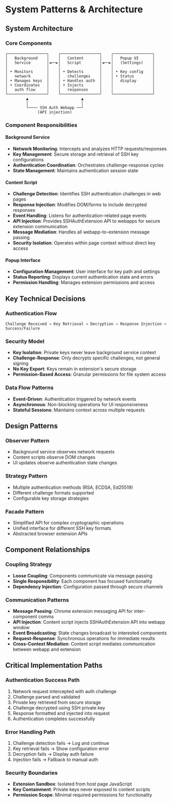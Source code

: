 # System Patterns & Architecture

## System Architecture

### Core Components

```
┌─────────────────┐    ┌─────────────────┐    ┌─────────────────┐
│   Background    │    │   Content       │    │   Popup UI      │
│   Service       │◄──►│   Script        │◄──►│   (Settings)    │
│                 │    │                 │    │                 │
│ • Monitors      │    │ • Detects       │    │ • Key config    │
│   network       │    │   challenges    │    │ • Status        │
│ • Manages keys  │    │ • Handles auth  │    │   display       │
│ • Coordinates   │    │ • Injects       │    │                 │
│   auth flow     │    │   responses     │    │                 │
└─────────────────┘    └─────────────────┘    └─────────────────┘
         ▲                       ▲
         │                       │
         └──── SSH Auth Webapp ──┘
              (API injection)
```

### Component Responsibilities

#### Background Service
- **Network Monitoring**: Intercepts and analyzes HTTP requests/responses
- **Key Management**: Secure storage and retrieval of SSH key configurations
- **Authentication Coordination**: Orchestrates challenge-response cycles
- **State Management**: Maintains authentication session state

#### Content Script
- **Challenge Detection**: Identifies SSH authentication challenges in web pages
- **Response Injection**: Modifies DOM/forms to include decrypted responses
- **Event Handling**: Listens for authentication-related page events
- **API Injection**: Provides SSHAuthExtension API to webapps for secure extension communication
- **Message Mediation**: Handles all webapp-to-extension message passing
- **Security Isolation**: Operates within page context without direct key access

#### Popup Interface
- **Configuration Management**: User interface for key path and settings
- **Status Reporting**: Displays current authentication state and errors
- **Permission Handling**: Manages extension permissions and access

## Key Technical Decisions

### Authentication Flow
```
Challenge Received → Key Retrieval → Decryption → Response Injection → Success/Failure
```

### Security Model
- **Key Isolation**: Private keys never leave background service context
- **Challenge-Response**: Only decrypts specific challenges, not general signing
- **No Key Export**: Keys remain in extension's secure storage
- **Permission-Based Access**: Granular permissions for file system access

### Data Flow Patterns
- **Event-Driven**: Authentication triggered by network events
- **Asynchronous**: Non-blocking operations for UI responsiveness
- **Stateful Sessions**: Maintains context across multiple requests

## Design Patterns

### Observer Pattern
- Background service observes network requests
- Content scripts observe DOM changes
- UI updates observe authentication state changes

### Strategy Pattern
- Multiple authentication methods (RSA, ECDSA, Ed25519)
- Different challenge formats supported
- Configurable key storage strategies

### Facade Pattern
- Simplified API for complex cryptographic operations
- Unified interface for different SSH key formats
- Abstracted browser extension APIs

## Component Relationships

### Coupling Strategy
- **Loose Coupling**: Components communicate via message passing
- **Single Responsibility**: Each component has focused functionality
- **Dependency Injection**: Configuration passed through secure channels

### Communication Patterns
- **Message Passing**: Chrome extension messaging API for inter-component comms
- **API Injection**: Content script injects SSHAuthExtension API into webapp window
- **Event Broadcasting**: State changes broadcast to interested components
- **Request-Response**: Synchronous operations for immediate results
- **Cross-Context Mediation**: Content script mediates communication between webapp and extension

## Critical Implementation Paths

### Authentication Success Path
1. Network request intercepted with auth challenge
2. Challenge parsed and validated
3. Private key retrieved from secure storage
4. Challenge decrypted using SSH private key
5. Response formatted and injected into request
6. Authentication completes successfully

### Error Handling Path
1. Challenge detection fails → Log and continue
2. Key retrieval fails → Show configuration error
3. Decryption fails → Display auth failure
4. Injection fails → Fallback to manual auth

### Security Boundaries
- **Extension Sandbox**: Isolated from host page JavaScript
- **Key Containment**: Private keys never exposed to content scripts
- **Permission Scope**: Minimal required permissions for functionality
